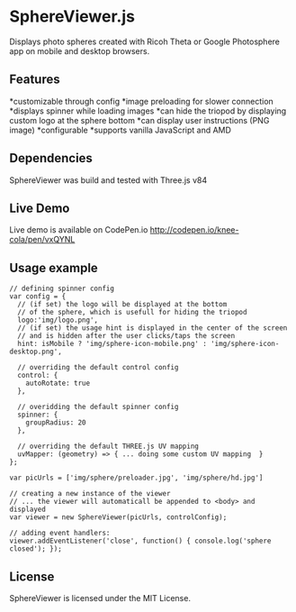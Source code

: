 # SphereViewer.js

Displays photo spheres created with Ricoh Theta or Google Photosphere app on mobile and desktop browsers.

## Features
*customizable through config
*image preloading for slower connection
*displays spinner while loading images
*can hide the triopod by displaying custom logo at the sphere bottom
*can display user instructions (PNG image)
*configurable
*supports vanilla JavaScript and AMD

## Dependencies
SphereViewer was build and tested with Three.js v84

## Live Demo
Live demo is available on CodePen.io http://codepen.io/knee-cola/pen/vxQYNL

## Usage example

    // defining spinner config
    var config = {
      // (if set) the logo will be displayed at the bottom
      // of the sphere, which is usefull for hiding the triopod
      logo:'img/logo.png',
      // (if set) the usage hint is displayed in the center of the screen
      // and is hidden after the user clicks/taps the screen
      hint: isMobile ? 'img/sphere-icon-mobile.png' : 'img/sphere-icon-desktop.png',
      
      // overriding the default control config
      control: {
        autoRotate: true
      },
      
      // overidding the default spinner config
      spinner: {
        groupRadius: 20
      },

      // overriding the default THREE.js UV mapping
      uvMapper: (geometry) => { ... doing some custom UV mapping  }
    };
    
    var picUrls = ['img/sphere/preloader.jpg', 'img/sphere/hd.jpg']
    
    // creating a new instance of the viewer
    // ... the viewer will automaticall be appended to <body> and displayed
    var viewer = new SphereViewer(picUrls, controlConfig);
    
    // adding event handlers:
    viewer.addEventListener('close', function() { console.log('sphere closed'); });

## License
SphereViewer is licensed under the MIT License.
